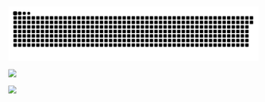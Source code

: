 <picture>
  <source media="(prefers-color-scheme: dark)" srcset="github-user-contribution.svg" />
  <source media="(prefers-color-scheme: light)" srcset="github-user-contribution.svg" />
  <img alt="github-snake" src="github-user-contribution.svg" />
</picture>

![](https://github-profile-summary-cards.vercel.app/api/cards/profile-details?username=Neko1313&theme=solarized_dark)

![](https://github-profile-summary-cards.vercel.app/api/cards/repos-per-language?username=Neko1313&theme=solarized_dark)
